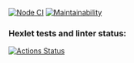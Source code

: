 [![Node CI](https://github.com/akamenskiy/backend-project-lvl1/workflows/Node%20CI/badge.svg)](https://github.com/akamenskiy/backend-project-lvl1/actions)
[![Maintainability](https://api.codeclimate.com/v1/badges/a99a88d28ad37a79dbf6/maintainability)](https://codeclimate.com/github/codeclimate/codeclimate/maintainability)

### Hexlet tests and linter status:
[![Actions Status](https://github.com/akamenskiy/backend-project-lvl1/workflows/hexlet-check/badge.svg)](https://github.com/akamenskiy/backend-project-lvl1/actions)
